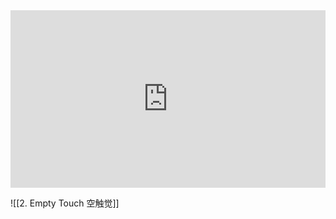 
<div style="padding:56.25% 0 0 0;position:relative;"><iframe src="https://www.youtube.com/embed/LzCTLmiBhfc?si=NHO0oKV7soaywuUg" style="position:absolute;top:0;left:0;width:100%;height:100%;" frameborder="0" allow="autoplay; fullscreen; picture-in-picture" allowfullscreen></iframe></div>


![[2. Empty Touch 空触觉]]